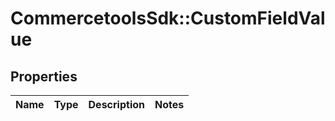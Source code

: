 # CommercetoolsSdk::CustomFieldValue

## Properties
Name | Type | Description | Notes
------------ | ------------- | ------------- | -------------

